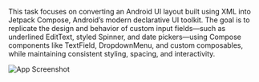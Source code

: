 This task focuses on converting an Android UI layout built using XML into Jetpack Compose, Android’s modern declarative UI toolkit. The goal is to replicate the design and behavior of custom input fields—such as underlined EditText, styled Spinner, and date pickers—using Compose components like TextField, DropdownMenu, and custom composables, while maintaining consistent styling, spacing, and interactivity.

![App Screenshot]([https://github.com/your-username/your-repo-name/assets/your-image-id](https://drive.google.com/file/d/15HFa1kMq2OsVbafp3vhbNfx8panFd03N/view?usp=sharing))
